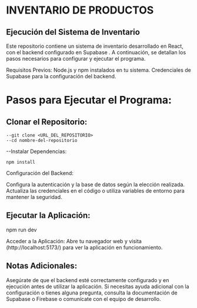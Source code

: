 # INVENTARIO DE PRODUCTOS 
## Ejecución del Sistema de Inventario
Este repositorio contiene un sistema de inventario desarrollado en React, con el backend configurado en Supabase . A continuación, se detallan los pasos necesarios para configurar y ejecutar el programa.

Requisitos Previos:
Node.js y npm instalados en tu sistema.
Credenciales de Supabase para la configuración del backend.
# Pasos para Ejecutar el Programa:
## Clonar el Repositorio:
```
--git clone <URL_DEL_REPOSITORIO>
--cd nombre-del-repositorio
```
--Instalar Dependencias:
```
npm install
```
Configuración del Backend:


Configura la autenticación y la base de datos según la elección realizada.
Actualiza las credenciales en el código o utiliza variables de entorno para mantener la seguridad.
## Ejecutar la Aplicación:

npm run dev 

Acceder a la Aplicación:
Abre tu navegador web y visita (http://localhost:5173/) para ver la aplicación en funcionamiento.
## Notas Adicionales:
Asegúrate de que el backend esté correctamente configurado y en ejecución antes de utilizar la aplicación.
Si necesitas ayuda adicional con la configuración o tienes alguna pregunta, consulta la documentación de Supabase o Firebase o comunícate con el equipo de desarrollo.
